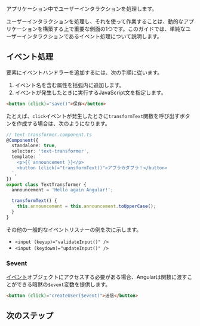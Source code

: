 <docs-decorative-header title="ユーザーインタラクションの処理" imgSrc="adev/src/assets/images/overview.svg"> <!-- markdownlint-disable-line -->
アプリケーション中でユーザーインタラクションを処理します。
</docs-decorative-header>

ユーザーインタラクションを処理し、それを使って作業することは、動的なアプリケーションを構築する上で重要な側面の1つです。このガイドでは、単純なユーザーインタラクションであるイベント処理について説明します。

## イベント処理

要素にイベントハンドラーを追加するには、次の手順に従います。

1. イベント名を含む属性を括弧内に追加します。
2. イベントが発生したときに実行するJavaScript文を指定します。

```html
<button (click)="save()">保存</button>
```

たとえば、`click`イベントが発生したときに`transformText`関数を呼び出すボタンを作成する場合は、次のようになります。

```ts
// text-transformer.component.ts
@Component({
  standalone: true,
  selector: 'text-transformer',
  template: `
    <p>{{ announcement }}</p>
    <button (click)="transformText()">アブラカダブラ！</button>
  `,
})
export class TextTransformer {
  announcement = 'Hello again Angular!';

  transformText() {
    this.announcement = this.announcement.toUpperCase();
  }
}
```

その他の一般的なイベントリスナーの例を次に示します。

- `<input (keyup)="validateInput()" />`
- `<input (keydown)="updateInput()" />`

### $event

[イベント](https://developer.mozilla.org/ja/docs/Web/API/Event)オブジェクトにアクセスする必要がある場合、Angularは関数に渡すことができる暗黙の`$event`変数を提供します。

```html
<button (click)="createUser($event)">送信</button>
```

## 次のステップ

<docs-pill-row>
  <docs-pill title="ロジックの共通化" href="essentials/sharing-logic" />
</docs-pill-row>
